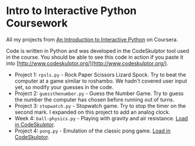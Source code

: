 Intro to Interactive Python Coursework
=====


All my projects from [An Introduction to Interactive Python](https://class.coursera.org/interactivepython-005) on Coursera. 

Code is written in Python and was developed in the CodeSkulptor tool used in the course. You should be able to see this code in action if you paste it into [http://www.codeskulptor.org/](http://www.codeskulptor.org/).


* Project 1: `rpsls.py` - Rock Paper Scissors Lizard Spock. Try to beat the computer at a game similar to roshambo. We hadn't covered user input yet, so modify your guesses in the code. 
* Project 2: `guessthenumber.py` - Guess the Number Game. Try to guess the number the computer has chosen before running out of turns. 
* Project 3: `stopwatch.py` - Stopwatch game. Try to stop the timer on the second mark. I expanded on this project to add an analog clock.
* Week 4: `ball-physics.py` - Playing with gravity and air resistance. [Load in CodeSkulptor](http://www.codeskulptor.org/#user38_DIjW0TPu5U_5.py).
* Project 4: `pong.py` - Emulation of the classic pong game. [Load in CodeSkulptor](http://www.codeskulptor.org/#user38_S5ICBylXJL_0.py).


